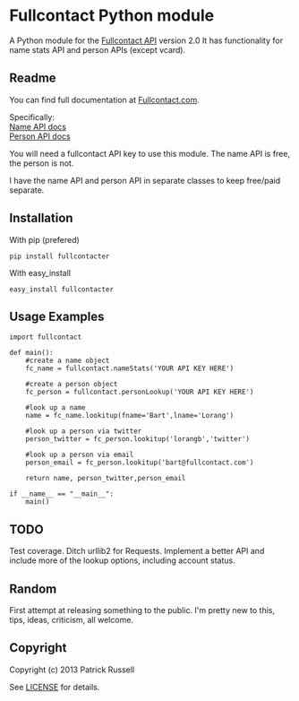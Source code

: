 Fullcontact Python module
====================
A Python module for the [Fullcontact API](http://www.fullcontact.com) version 2.0
It has functionality for name stats API and person APIs (except vcard).

Readme
------------
You can find full documentation at [Fullcontact.com](http://www.fullcontact.com).

Specifically:<br>
[Name API docs](http://www.fullcontact.com/docs/?category=person)<br>
[Person API docs](http://www.fullcontact.com/docs/?category=name)

You will need a fullcontact API key to use this module. The name API is free, the person is not.

I have the name API and person API in separate classes to keep free/paid separate.

Installation
------------
With pip (prefered)

    pip install fullcontacter

With easy_install

    easy_install fullcontacter


Usage Examples
--------------
    import fullcontact

    def main():
        #create a name object
        fc_name = fullcontact.nameStats('YOUR API KEY HERE')

        #create a person object
        fc_person = fullcontact.personLookup('YOUR API KEY HERE')

        #look up a name
        name = fc_name.lookitup(fname='Bart',lname='Lorang')

        #look up a person via twitter
        person_twitter = fc_person.lookitup('lorangb','twitter')

        #look up a person via email
        person_email = fc_person.lookitup('bart@fullcontact.com')

        return name, person_twitter,person_email

    if __name__ == "__main__":
        main()

TODO
---------
Test coverage.
Ditch urllib2 for Requests.
Implement a better API and include more of the lookup options, including account status.

Random
---------
First attempt at releasing something to the public. I'm pretty new to this, tips, ideas, criticism, all welcome.

Copyright
---------
Copyright (c) 2013 Patrick Russell

See [LICENSE](https://github.com/patrick-russell/fullcontact-api-python/blob/master/LICENSE.md) for details.